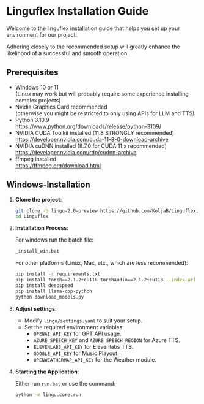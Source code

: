 
# Linguflex Installation Guide

Welcome to the linguflex installation guide that helps you set up your environment for our project.  

Adhering closely to the recommended setup will greatly enhance the likelihood of a successful and smooth operation.

## Prerequisites
- Windows 10 or 11  
  (Linux may work but will probably require some experience installing complex projects)
- Nvidia Graphics Card recommended  
  (otherwise you might be restricted to only using APIs for LLM and TTS)
- Python 3.10.9  
  https://www.python.org/downloads/release/python-3109/
- NVIDIA CUDA Toolkit installed (11.8 STRONGLY recommended)  
  https://developer.nvidia.com/cuda-11-8-0-download-archive
- NVIDIA cuDNN installed (8.7.0 for CUDA 11.x recommended)  
  https://developer.nvidia.com/rdp/cudnn-archive
- ffmpeg installed  
  https://ffmpeg.org/download.html

## Windows-Installation

1. **Clone the project**:

   ```bash
   git clone -b lingu-2.0-preview https://github.com/KoljaB/Linguflex.git
   cd Linguflex
   ```

2. **Installation Process**:

   For windows run the batch file:
   ```bash
   _install_win.bat
   ```
   For other platforms (Linux, Mac, etc., which are less recommended):
   ```bash
   pip install -r requirements.txt
   pip install torch==2.1.2+cu118 torchaudio==2.1.2+cu118 --index-url https://download.pytorch.org/whl/cu118
   pip install deepspeed
   pip install llama-cpp-python
   python download_models.py   
   ```

3. **Adjust settings**:

   - Modify `lingu/settings.yaml` to suit your setup.
   - Set the required environment variables:
     - `OPENAI_API_KEY` for GPT API usage.
     - `AZURE_SPEECH_KEY` and `AZURE_SPEECH_REGION` for Azure TTS.
     - `ELEVENLABS_API_KEY` for Elevenlabs TTS.
     - `GOOGLE_API_KEY` for Music Playout.
     - `OPENWEATHERMAP_API_KEY` for the Weather module.

4. **Starting the Application**:

   Either run `run.bat` or use the command:
   ```bash
   python -m lingu.core.run
